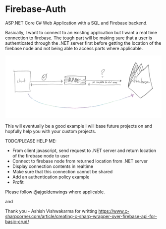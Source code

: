 # Firebase-Auth
ASP.NET Core C# Web Application with a SQL and Firebase backend. 

Basically, I want to connect to an existing application but I want a real time connection to firebase. The tough part will be making sure that a user is authenticated through the .NET server first before getting the location of the firebase node and not being able to access parts where applicable. 

![A sketch of what I want to accomplish](./images/Sketch.png)

This will eventually be a good example I will base future projects on and hopfully help you with your custom projects. 

TODO/PLEASE HELP ME:
- From client javascript, send request to .NET server and return location of the firebase node to user
- Connect to firebase node from returned location from .NET server
- Display connection contents in realtime
- Make sure that this connection cannot be shared
- Add an authentication policy example
- Profit

Please follow [@ajgoldenwings](https://twitter.com/ajgoldenwings) where applicable. 

and

Thank you -	Ashish Vishwakarma for writting https://www.c-sharpcorner.com/article/creating-c-sharp-wrapper-over-firebase-api-for-basic-crud/
